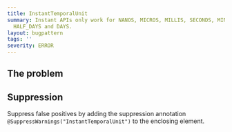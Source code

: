 ```yaml
---
title: InstantTemporalUnit
summary: Instant APIs only work for NANOS, MICROS, MILLIS, SECONDS, MINUTES, HOURS,
  HALF_DAYS and DAYS.
layout: bugpattern
tags: ''
severity: ERROR
---
```


<!--
*** AUTO-GENERATED, DO NOT MODIFY ***
To make changes, edit the @BugPattern annotation or the explanation in docs/bugpattern.
-->


## The problem


## Suppression
Suppress false positives by adding the suppression annotation `@SuppressWarnings("InstantTemporalUnit")` to the enclosing element.
